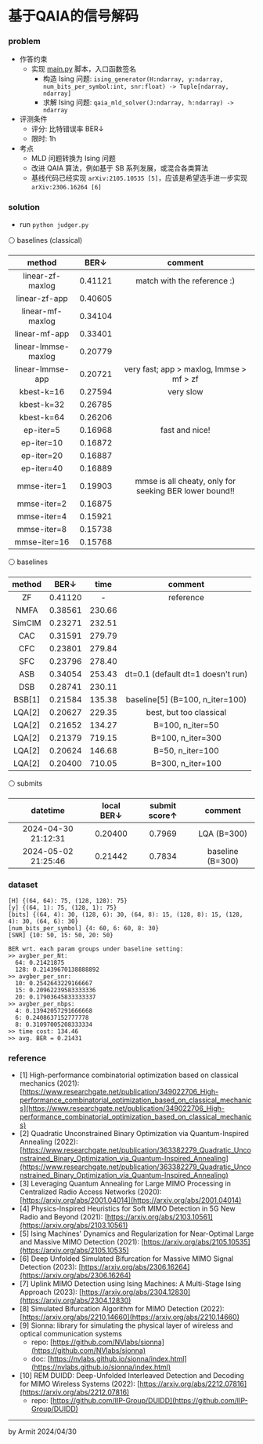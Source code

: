 # 基于QAIA的信号解码

### problem

- 作答约束
  - 实现 [main.py](main.py) 脚本，入口函数签名
    - 构造 Ising 问题: `ising_generator(H:ndarray, y:ndarray, num_bits_per_symbol:int, snr:float) -> Tuple[ndarray, ndarray]`
    - 求解 Ising 问题: `qaia_mld_solver(J:ndarray, h:ndarray) -> ndarray`
- 评测条件
  - 评分: 比特错误率 BER↓
  - 限时: 1h
- 考点
  - MLD 问题转换为 Ising 问题
  - 改进 QAIA 算法，例如基于 SB 系列发展，或混合各类算法
  - 基线代码已经实现 `arXiv:2105.10535 [5]`，应该是希望选手进一步实现 `arXiv:2306.16264 [6]`

### solution

- run `python judger.py`

⚪ baselines (classical)

| method | BER↓ | comment |
| :-: | :-: | :-: |
| linear-zf-maxlog    | 0.41121 | match with the reference :) |
| linear-zf-app       | 0.40605 |  |
| linear-mf-maxlog    | 0.34104 |  |
| linear-mf-app       | 0.33401 |  |
| linear-lmmse-maxlog | 0.20779 |  |
| linear-lmmse-app    | 0.20721 | very fast; app > maxlog, lmmse > mf > zf |
| kbest-k=16          | 0.27594 | very slow |
| kbest-k=32          | 0.26785 |  |
| kbest-k=64          | 0.26206 |  |
| ep-iter=5           | 0.16968 | fast and nice! |
| ep-iter=10          | 0.16872 |  |
| ep-iter=20          | 0.16887 |  |
| ep-iter=40          | 0.16889 |  |
| mmse-iter=1         | 0.19903 | mmse is all cheaty, only for seeking BER lower bound!! |
| mmse-iter=2         | 0.16875 |  |
| mmse-iter=4         | 0.15921 |  |
| mmse-iter=8         | 0.15738 |  |
| mmse-iter=16        | 0.15768 |  |

⚪ baselines

| method | BER↓ | time | comment |
| :-: | :-: | :-: | :-: |
| ZF     | 0.41120 | -      | reference |
| NMFA   | 0.38561 | 230.66 |  |
| SimCIM | 0.23271 | 232.51 |  |
| CAC    | 0.31591 | 279.79 |  |
| CFC    | 0.23801 | 279.84 |  |
| SFC    | 0.23796 | 278.40 |  |
| ASB    | 0.34054 | 253.43 | dt=0.1 (default dt=1 doesn't run) |
| DSB    | 0.28741 | 230.11 |  |
| BSB[1] | 0.21584 | 135.38 | baseline[5] (B=100, n_iter=100) |
| LQA[2] | 0.20627 | 229.35 | best, but too classical |
| LQA[2] | 0.21652 | 134.27 | B=100, n_iter=50  |
| LQA[2] | 0.21379 | 719.15 | B=100, n_iter=300 |
| LQA[2] | 0.20624 | 146.68 | B=50,  n_iter=100 |
| LQA[2] | 0.20400 | 710.05 | B=300, n_iter=100 |

⚪ submits

| datetime | local BER↓ | submit score↑ | comment |
| :-: | :-: | :-: | :-: |
| 2024-04-30 21:12:31 | 0.20400 | 0.7969 | LQA (B=300) |
| 2024-05-02 21:25:46 | 0.21442 | 0.7834 | baseline (B=300) |

### dataset

```
[H] {(64, 64): 75, (128, 128): 75}
[y] {(64, 1): 75, (128, 1): 75}
[bits] {(64, 4): 30, (128, 6): 30, (64, 8): 15, (128, 8): 15, (128, 4): 30, (64, 6): 30}
[num_bits_per_symbol] {4: 60, 6: 60, 8: 30}
[SNR] {10: 50, 15: 50, 20: 50}

BER wrt. each param groups under baseline setting:
>> avgber_per_Nt:
  64: 0.21421875
  128: 0.21439670138888892
>> avgber_per_snr:
  10: 0.2542643229166667
  15: 0.20962239583333336
  20: 0.17903645833333337
>> avgber_per_nbps:
  4: 0.13942057291666668
  6: 0.2408637152777778
  8: 0.31097005208333334
>> time cost: 134.46
>> avg. BER = 0.21431
```

### reference

- [1] High-performance combinatorial optimization based on classical mechanics (2021): [https://www.researchgate.net/publication/349022706_High-performance_combinatorial_optimization_based_on_classical_mechanics](https://www.researchgate.net/publication/349022706_High-performance_combinatorial_optimization_based_on_classical_mechanics)
- [2] Quadratic Unconstrained Binary Optimization via Quantum-Inspired Annealing (2022): [https://www.researchgate.net/publication/363382279_Quadratic_Unconstrained_Binary_Optimization_via_Quantum-Inspired_Annealing](https://www.researchgate.net/publication/363382279_Quadratic_Unconstrained_Binary_Optimization_via_Quantum-Inspired_Annealing)
- [3] Leveraging Quantum Annealing for Large MIMO Processing in Centralized Radio Access Networks (2020): [https://arxiv.org/abs/2001.04014](https://arxiv.org/abs/2001.04014)
- [4] Physics-Inspired Heuristics for Soft MIMO Detection in 5G New Radio and Beyond (2021): [https://arxiv.org/abs/2103.10561](https://arxiv.org/abs/2103.10561)
- [5] Ising Machines' Dynamics and Regularization for Near-Optimal Large and Massive MIMO Detection (2021): [https://arxiv.org/abs/2105.10535](https://arxiv.org/abs/2105.10535)
- [6] Deep Unfolded Simulated Bifurcation for Massive MIMO Signal Detection (2023): [https://arxiv.org/abs/2306.16264](https://arxiv.org/abs/2306.16264)
- [7] Uplink MIMO Detection using Ising Machines: A Multi-Stage Ising Approach (2023): [https://arxiv.org/abs/2304.12830](https://arxiv.org/abs/2304.12830)
- [8] Simulated Bifurcation Algorithm for MIMO Detection (2022): [https://arxiv.org/abs/2210.14660](https://arxiv.org/abs/2210.14660)
- [9] Sionna: library for simulating the physical layer of wireless and optical communication systems
  - repo: [https://github.com/NVlabs/sionna](https://github.com/NVlabs/sionna)
  - doc: [https://nvlabs.github.io/sionna/index.html](https://nvlabs.github.io/sionna/index.html)
- [10] REM DUIDD: Deep-Unfolded Interleaved Detection and Decoding for MIMO Wireless Systems (2022): [https://arxiv.org/abs/2212.07816](https://arxiv.org/abs/2212.07816)
  - repo: [https://github.com/IIP-Group/DUIDD](https://github.com/IIP-Group/DUIDD)

----
by Armit
2024/04/30
